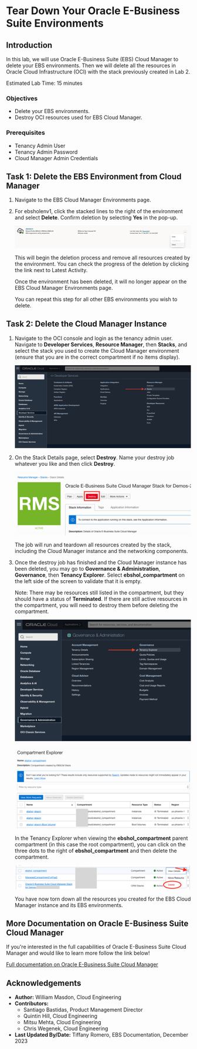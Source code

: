 # Tear Down Your Oracle E-Business Suite Environments

## Introduction
In this lab, we will use Oracle E-Business Suite (EBS) Cloud Manager to delete your EBS environments. Then we will delete all the resources in Oracle Cloud Infrastructure (OCI) with the stack previously created in Lab 2. 

Estimated Lab Time: 15 minutes


### **Objectives**
* Delete your EBS environments.
* Destroy OCI resources used for EBS Cloud Manager.

### **Prerequisites**
* Tenancy Admin User
* Tenancy Admin Password
* Cloud Manager Admin Credentials

## Task 1: Delete the EBS Environment from Cloud Manager

1. Navigate to the EBS Cloud Manager Environments page.

2. For ebsholenv1, click the stacked lines to the right of the environment and select **Delete**. Confirm deletion by selecting **Yes** in the pop-up. 

    ![This screenshot shows ebsholenv1 on the Cloud Manager Environments page.](./images/delete-env.png " ")

    This will begin the deletion process and remove all resources created by the environment. You can check the progress of the deletion by clicking the link next to Latest Activity. 

    Once the environment has been deleted, it will no longer appear on the EBS Cloud Manager Environments page. 

    You can repeat this step for all other EBS environments you wish to delete. 


## Task 2: Delete the Cloud Manager Instance

1. Navigate to the OCI console and login as the tenancy admin user. Navigate to **Developer Services**, **Resource Manager**, then **Stacks**, and select the stack you used to create the Cloud Manager environment (ensure that you are in the correct compartment if no items display).

    ![This screenshot shows the navigation to Stacks within the Oracle Cloud console navigation menu.](./images/stacks.png " ")

2. On the Stack Details page, select **Destroy**. Name your destroy job whatever you like and then click **Destroy**.

    ![This screenshot shows the Stacks Details page and highlights the Destroy button within the user interface.](./images/destroy.png " ")

    The job will run and teardown all resources created by the stack, including the Cloud Manager instance and the networking components. 

3. Once the destroy job has finished and the Cloud Manager instance has been deleted, you may go to **Governance & Administration**, **Governance**, then **Tenancy Explorer**. Select **ebshol_compartment** on the left side of the screen to validate that it is empty. 

    Note: There may be resources still listed in the compartment, but they should have a status of **Terminated**. If there are still active resources in the compartment, you will need to destroy them before deleting the compartment. 

    ![This screenshot shows the navigation to Tenancy Explorer within the Oracle Cloud console navigation menu.](./images/explorer.png " ")

    ![This screenshot shows the Compartment Explorer page.](./images/empty-compartment.png " ")

    In the Tenancy Explorer when viewing the **ebshol\_compartment** parent compartment (in this case the root compartment), you can click on the three dots to the right of **ebshol\_compartment** and then delete the compartment.

    ![This screenshot shows a snippet of the Compartment Explorer page.](./images/delete-compartment.png " ")

    You have now torn down all the resources you created for the EBS Cloud Manager instance and its EBS environments. 

## More Documentation on Oracle E-Business Suite Cloud Manager

If you're interested in the full capabilities of Oracle E-Business Suite Cloud Manager and would like to learn more follow the link below!

[Full documentation on Oracle E-Business Suite Cloud Manager](https://docs.oracle.com/cd/E26401_01/doc.122/f35809/toc.htm)

## Acknowledgements

* **Author:** William Masdon, Cloud Engineering
* **Contributors:** 
  - Santiago Bastidas, Product Management Director
  - Quintin Hill, Cloud Engineering
  - Mitsu Mehta, Cloud Engineering
  - Chris Wegenek, Cloud Engineering
* **Last Updated By/Date:** Tiffany Romero, EBS Documentation, December 2023


